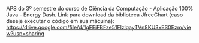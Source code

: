 APS do 3º semestre do curso de Ciência da Computação - Aplicação 100% Java - Energy Dash. Link para download da biblioteca JfreeChart (caso deseje executar o código em sua máquina): https://drive.google.com/file/d/1gFEiFBFze51FlzlqayTVn8KU3xES0Ezm/view?usp=sharing 
